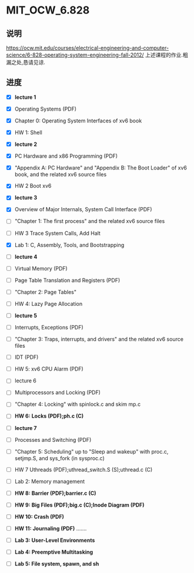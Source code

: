 # MIT_OCW_6.828
## 说明
https://ocw.mit.edu/courses/electrical-engineering-and-computer-science/6-828-operating-system-engineering-fall-2012/ 上述课程的作业.粗漏之处,恳请见谅.
## 进度
- [x] **lecture 1**
 - [x] Operating Systems (PDF)
 - [x] Chapter 0: Operating System Interfaces of xv6 book
 - [x] HW 1: Shell

- [x] **lecture 2**
 - [x] PC Hardware and x86 Programming (PDF)
 - [x] "Appendix A: PC Hardware" and "Appendix B: The Boot Loader" of xv6 book, and the related xv6 source files
 - [x] HW 2 Boot xv6

- [x] **lecture 3**
 - [x] Overview of Major Internals, System Call Interface (PDF)
 - [ ] "Chapter 1: The first process" and the related xv6 source files
 - [ ] HW 3 Trace System Calls, Add Halt
 - [x] Lab 1: C, Assembly, Tools, and Bootstrapping

- [ ] **lecture 4**
 - [ ] Virtual Memory (PDF)
 - [ ] Page Table Translation and Registers (PDF)
 - [ ] "Chapter 2: Page Tables"
 - [ ] HW 4: Lazy Page Allocation

- [ ] **lecture 5**
 - [ ] Interrupts, Exceptions (PDF)
 - [ ] "Chapter 3: Traps, interrupts, and drivers" and the related xv6 source files
 - [ ] IDT (PDF)
 - [ ] HW 5: xv6 CPU Alarm (PDF)

- [ ] lecture 6
 - [ ] Multiprocessors and Locking (PDF)
 - [ ] "Chapter 4: Locking" with spinlock.c and skim mp.c
 - [ ] **HW 6: Locks (PDF);ph.c (C)**

- [ ] **lecture 7**
 - [ ] Processes and Switching (PDF)
 - [ ] "Chapter 5: Scheduling" up to "Sleep and wakeup" with proc.c, setjmp.S, and sys_fork (in sysproc.c)
 - [ ] HW 7 Uthreads (PDF);uthread_switch.S (S);uthread.c (C)
 - [ ] Lab 2: Memory management

- [ ] **HW 8: Barrier (PDF);barrier.c (C)**
- [ ] **HW 9: Big Files (PDF);big.c (C);Inode Diagram (PDF)**
- [ ] **HW 10: Crash (PDF)**
- [ ] **HW 11: Journaling (PDF)**
.......
- [ ] **Lab 3: User-Level Environments**
- [ ] **Lab 4: Preemptive Multitasking**
- [ ] **Lab 5: File system, spawn, and sh**
